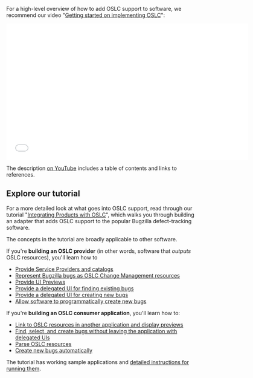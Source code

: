 For a high-level overview of how to add OSLC support to software, we recommend our video "[Getting started on implementing OSLC](http://www.youtube.com/watch?v=-oXqudLmNMI)":

<iframe width="640" height="360" src="//www.youtube.com/embed/-oXqudLmNMI" frameborder="0" allowfullscreen></iframe>

The description [on YouTube](www.youtube.com/watch?v=-oXqudLmNMI) includes a table of contents and links to references.


Explore our tutorial
----------------------------------------------

For a more detailed look at what goes into OSLC support, read through our tutorial "[Integrating Products with OSLC](http://open-services.net/resources/tutorials/integrating-products-with-oslc/)", which walks you through building an adapter that adds OSLC support to the popular Bugzilla defect-tracking software. 

The concepts in the tutorial are broadly applicable to other software.

If you're **building an OSLC provider** (in other words, software that *outputs* OSLC resources), you'll learn how to

- [Provide Service Providers and catalogs](http://open-services.net/resources/tutorials/integrating-products-with-oslc/implementing-an-oslc-provider/providing-service-providers-and-catalogs/)
- [Represent Bugzilla bugs as OSLC Change Management resources](http://open-services.net/resources/tutorials/integrating-products-with-oslc/implementing-an-oslc-provider/providing-oslc-representations/)
- [Provide UI Previews](http://open-services.net/resources/tutorials/integrating-products-with-oslc/implementing-an-oslc-provider/providing-ui-previews/)
- [Provide a delegated UI for finding existing bugs](http://open-services.net/resources/tutorials/integrating-products-with-oslc/implementing-an-oslc-provider/providing-a-delegated-ui-for-selection/)
- [Provide a delegated UI for creating new bugs](http://open-services.net/resources/tutorials/integrating-products-with-oslc/implementing-an-oslc-provider/providing-a-delegated-ui-for-creation/)
- [Allow software to programmatically create new bugs](http://open-services.net/resources/tutorials/integrating-products-with-oslc/implementing-an-oslc-provider/providing-a-creation-factory/)

If you're **building an OSLC consumer application**, you'll learn how to:

- [Link to OSLC resources in another application and display previews](http://open-services.net/resources/tutorials/integrating-products-with-oslc/integrating-with-an-oslc-provider/implementing-links-and-previews/)
- [Find, select, and create bugs without leaving the application with delegated UIs](http://open-services.net/resources/tutorials/integrating-products-with-oslc/integrating-with-an-oslc-provider/making-incident-to-defect-linking-easy/)
- [Parse OSLC resources](http://open-services.net/resources/tutorials/integrating-products-with-oslc/integrating-with-an-oslc-provider/implementing-a-customers-to-notify-page/)
- [Create new bugs automatically](http://open-services.net/resources/tutorials/integrating-products-with-oslc/integrating-with-an-oslc-provider/automated-bug-creation/)

The tutorial has working sample applications and [detailed instructions for running them](http://open-services.net/resources/tutorials/integrating-products-with-oslc/running-the-examples/).

